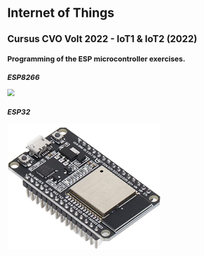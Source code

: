 # Internet of Things 
## Cursus CVO Volt 2022 - IoT1 & IoT2 (2022)
### Programming of the ESP microcontroller exercises.

### *ESP8266*
<img src="./ESP8266.png" width=350 />

### *ESP32*
<img src="./ESP32.png"  width=350 />
